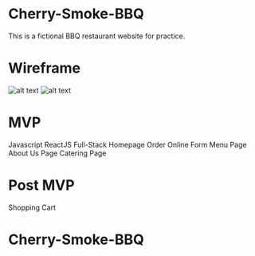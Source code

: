 # Cherry-Smoke-BBQ
This is a fictional BBQ restaurant website for practice.
# Wireframe

![alt text](https://res.cloudinary.com/marssantos/image/upload/v1655862293/Untitled_4_gavm9o.jpg)
![alt text](https://res.cloudinary.com/marssantos/image/upload/v1655862293/Untitled_3_czoaeg.jpg)

# MVP
Javascript
ReactJS
Full-Stack
Homepage
Order Online Form 
Menu Page
About Us Page
Catering Page

# Post MVP 

Shopping Cart


# Cherry-Smoke-BBQ
